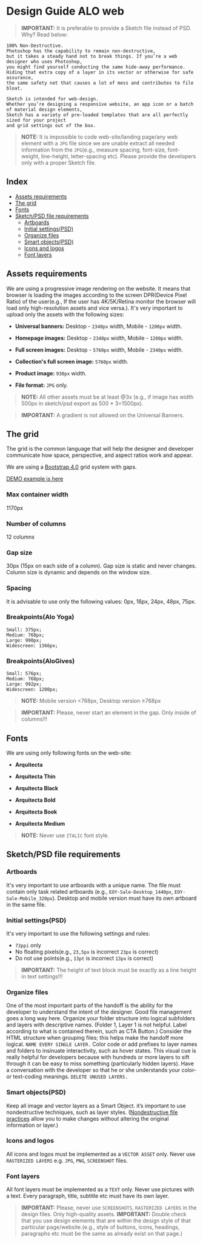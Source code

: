 
# Design Guide ALO web
> **IMPORTANT:** It is preferable to provide a Sketch file instead of PSD. Why? Read below:

```
100% Non-Destructive. 
Photoshop has the capability to remain non-destructive, 
but it takes a steady hand not to break things. If you’re a web designer who uses Photoshop, 
you might find yourself conducting the same hide-away performance.
Hiding that extra copy of a layer in its vector or otherwise for safe assurance, 
the same safety net that causes a lot of mess and contributes to file bloat.

Sketch is intended for web-design.
Whether you’re designing a responsive website, an app icon or a batch of material design elements,
Sketch has a variety of pre-loaded templates that are all perfectly sized for your project
and grid settings out of the box.
```
> **NOTE:** It is impossible to code web-site/landing page/any web element with a `JPG` file since we are unable extract all needed information from the `JPG`(e.g., measure spacing, font-size, font-weight, line-height, letter-spacing etc).
Please provide the developers only with a proper Sketch file.



## Index
- [Assets requirements](#assets-requirements)
- [The grid](#the-grid)
- [Fonts](#fonts)
- [Sketch/PSD file requirements](#sketchpsd-file-requirements)
    - [Artboards](#artboards)
    - [Initial settings(PSD)](#initial-settingspsd)
    - [Organize files](#organize-files)
    - [Smart objects(PSD)](#smart-objectspsd)
    - [Icons and logos](#icons-and-logos)
    - [Font layers](#font-layers)
  
## Assets requirements

We are using a progressive image rendering on the website. It means that browser is loading the images according to the screen DPR(Device Pixel Ratio) of the user(e.g., If the user has 4K/5K/Retina monitor the browser will load only high-resolution assets and vice versa.). It's very important to upload only the assets with the following sizes:

- **Universal banners:** Desktop - `2340px` width, Mobile - `1200px` width.

- **Homepage images:** Desktop - `2340px` width, Mobile - `1200px` width.

- **Full screen images:** Desktop - `5760px` width, Mobile - `2340px` width. 

- **Collection's full screen image:** `5760px` width.

- **Product image:** `930px` width.

- **File format:** `JPG` only.

> **NOTE:** All other assets must be at least @3x (e.g., if image has width 500px in sketch/psd export as 500 * 3=1500px).

> **IMPORTANT:** A gradient is not allowed on the Universal Banners.

## The grid

The grid is the common language that will help the designer and developer communicate how space, perspective, and aspect ratios work and appear.

We are using a [Bootstrap 4.0](https://getbootstrap.com/docs/4.2/layout/grid/) grid system with gaps.

[DEMO example is here](https://codepen.io/RayDevAlo/full/ebEmyq)

### Max container width

1170px

### Number of columns

12 columns

### Gap size
30px (15px on each side of a column). Gap size is static and never changes. Column size is dynamic and depends on the window size.

### Spacing

It is advisable to use only the following values: 0px, 16px, 24px, 48px, 75px.

### Breakpoints(Alo Yoga)

```
Small: 375px;
Medium: 768px;
Large: 990px;
Widescreen: 1366px;
```
### Breakpoints(AloGives)

```
Small: 576px;
Medium: 768px;
Large: 992px;
Widescreen: 1200px;
```

> **NOTE:** Mobile version <768px, Desktop version ≥768px

> **IMPORTANT:** Please, never start an element in the gap. Only inside of columns!!!

## Fonts

We are using only following fonts on the web-site:

- **Arquitecta**

- **Arquitecta Thin**

- **Arquitecta Black**

- **Arquitecta Bold**

- **Arquitecta Book**

- **Arquitecta Medium**

> **NOTE:** Never use `ITALIC` font style.

## Sketch/PSD file requirements

### Artboards
It's very important to use artboards with a unique name. The file must contain only task related artboards (e.g., `EOY-Sale-Desktop_1440px`, `EOY-Sale-Mobile_320px`). Desktop and mobile version must have its own artboard in the same file.

### Initial settings(PSD)
It's very important to use the following settings and rules:
- `72ppi` only
- No floating pixels(e.g., `23,5px` is incorrect `23px` is correct)
- Do not use points(e.g., `13pt` is incorrect `13px` is correct)
> **IMPORTANT:** The height of text block must be exactly as a line height in text settings!!!

### Organize files
One of the most important parts of the handoff is the ability for the developer to understand the intent of the designer.
Good file management goes a long way here. Organize your folder structure into logical subfolders and layers with descriptive names. (Folder 1, Layer 1 is not helpful. Label according to what is contained therein, such as CTA Button.) 
Consider the HTML structure when grouping files; this helps make the handoff more logical. `NAME EVERY SINGLE LAYER.`
Color code or add prefixes to layer names and folders to insinuate interactivity, such as hover states. This visual cue is really helpful for developers because with hundreds or more layers to sift through it can be easy to miss something (particularly hidden layers). Have a conversation with the developer so that he or she understands your color- or text-coding meanings. `DELETE UNUSED LAYERS.`

### Smart objects(PSD)
Keep all image and vector layers as a Smart Object. it’s important to use nondestructive techniques, such as layer styles. ([Nondestructive file practices](https://helpx.adobe.com/photoshop/using/nondestructive-editing.html) allow you to make changes without altering the original information or layer.)

### Icons and logos
All icons and logos must be implemented as a `VECTOR ASSET` only. Never use `RASTERIZED LAYERS` e.g. `JPG`, `PNG`, `SCREENSHOT` files. 

### Font layers
All font layers must be implemented as a `TEXT` only. Never use pictures with a text. Every paragraph, title, subtitle etc must have its own layer.

> **IMPORTANT:** Please, never use `SCREENSHOTS`, `RASTERIZED LAYERS` in the design files. Only high-quality assets.
> **IMPORTANT:** Double check that you use design elements that are within the design style of that particular page/website.(e.g., style of buttons, icons, headings, paragraphs etc must be the same as already exist on that page.)
